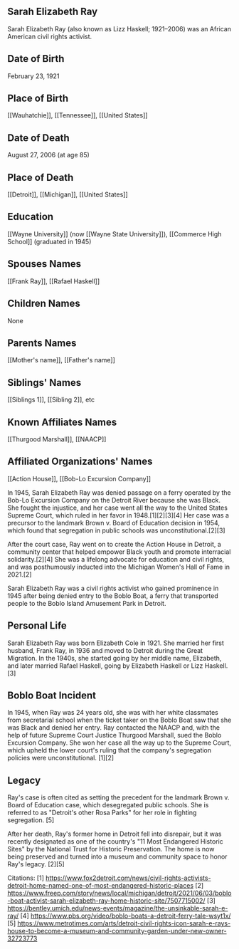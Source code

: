 ## Sarah Elizabeth Ray
Sarah Elizabeth Ray (also known as Lizz Haskell; 1921–2006) was an African American civil rights activist.

## Date of Birth
February 23, 1921

## Place of Birth
[[Wauhatchie]], [[Tennessee]], [[United States]]

## Date of Death
August 27, 2006 (at age 85)

## Place of Death
[[Detroit]], [[Michigan]], [[United States]]

## Education
[[Wayne University]] (now [[Wayne State University]]), 
[[Commerce High School]] (graduated in 1945)

## Spouses Names
[[Frank Ray]], [[Rafael Haskell]]

## Children Names
None

## Parents Names
[[Mother's name]], [[Father's name]]

## Siblings' Names
[[Siblings 1]], [[Sibling 2]], etc

## Known Affiliates Names
[[Thurgood Marshall]], [[NAACP]]

## Affiliated Organizations' Names
[[Action House]], [[Bob-Lo Excursion Company]]

In 1945, Sarah Elizabeth Ray was denied passage on a ferry operated by the Bob-Lo Excursion Company on the Detroit River because she was Black. She fought the injustice, and her case went all the way to the United States Supreme Court, which ruled in her favor in 1948.[1][2][3][4] Her case was a precursor to the landmark Brown v. Board of Education decision in 1954, which found that segregation in public schools was unconstitutional.[2][3] 

After the court case, Ray went on to create the Action House in Detroit, a community center that helped empower Black youth and promote interracial solidarity.[2][4] She was a lifelong advocate for education and civil rights, and was posthumously inducted into the Michigan Women's Hall of Fame in 2021.[2]

Sarah Elizabeth Ray was a civil rights activist who gained prominence in 1945 after being denied entry to the Boblo Boat, a ferry that transported people to the Boblo Island Amusement Park in Detroit. 

## Personal Life
Sarah Elizabeth Ray was born Elizabeth Cole in 1921. She married her first husband, Frank Ray, in 1936 and moved to Detroit during the Great Migration. In the 1940s, she started going by her middle name, Elizabeth, and later married Rafael Haskell, going by Elizabeth Haskell or Lizz Haskell. [3]

## Boblo Boat Incident
In 1945, when Ray was 24 years old, she was with her white classmates from secretarial school when the ticket taker on the Boblo Boat saw that she was Black and denied her entry. Ray contacted the NAACP and, with the help of future Supreme Court Justice Thurgood Marshall, sued the Boblo Excursion Company. She won her case all the way up to the Supreme Court, which upheld the lower court's ruling that the company's segregation policies were unconstitutional. [1][2]

## Legacy
Ray's case is often cited as setting the precedent for the landmark Brown v. Board of Education case, which desegregated public schools. She is referred to as "Detroit's other Rosa Parks" for her role in fighting segregation. [5]

After her death, Ray's former home in Detroit fell into disrepair, but it was recently designated as one of the country's "11 Most Endangered Historic Sites" by the National Trust for Historic Preservation. The home is now being preserved and turned into a museum and community space to honor Ray's legacy. [2][5]

Citations:
[1] https://www.fox2detroit.com/news/civil-rights-activists-detroit-home-named-one-of-most-endangered-historic-places
[2] https://www.freep.com/story/news/local/michigan/detroit/2021/06/03/boblo-boat-activist-sarah-elizabeth-ray-home-historic-site/7507715002/
[3] https://bentley.umich.edu/news-events/magazine/the-unsinkable-sarah-e-ray/
[4] https://www.pbs.org/video/boblo-boats-a-detroit-ferry-tale-wsyt1x/
[5] https://www.metrotimes.com/arts/detroit-civil-rights-icon-sarah-e-rays-house-to-become-a-museum-and-community-garden-under-new-owner-32723773